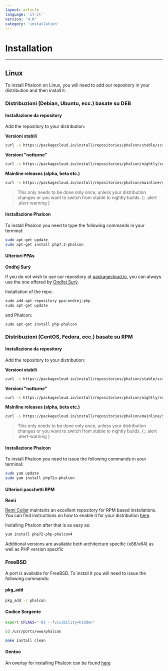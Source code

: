 ```yaml
---
layout: article
language: 'it-it'
version: '4.0'
category: 'installation'
---
```

# Installation

* * *

## Linux

To install Phalcon on Linux, you will need to add our repository in your distribution and then install it.

### Distribuzioni (Debian, Ubuntu, ecc.) basate su DEB

#### Installazione da repository

Add the repository to your distribution:

**Versioni stabili**

```bash
curl -s https://packagecloud.io/install/repositories/phalcon/stable/script.deb.sh | sudo bash
```

**Versioni "notturne"**

```bash
curl -s https://packagecloud.io/install/repositories/phalcon/nightly/script.deb.sh | sudo bash
```

**Mainline releases (alpha, beta etc.)**

```bash
curl -s https://packagecloud.io/install/repositories/phalcon/mainline/script.deb.sh | sudo bash
```

> This only needs to be done only once, unless your distribution changes or you want to switch from stable to nightly builds. {: .alert .alert-warning }

#### Installazione Phalcon

To install Phalcon you need to type the following commands in your terminal:

```bash
sudo apt-get update
sudo apt-get install php7.2-phalcon
```

#### Ulteriori PPAs

**Ondřej Surý**

If you do not wish to use our repository at [packagecloud.io](https://packagecloud.io/phalcon), you can always use the one offered by [Ondřej Surý](https://launchpad.net/~ondrej/+archive/ubuntu/php/).

Installation of the repo:

```php
sudo add-apt-repository ppa:ondrej/php
sudo apt-get update
```

and Phalcon:

```php
sudo apt-get install php-phalcon
```

### Distribuzioni (CentOS, Fedora, ecc.) basate su RPM

#### Installazione da repository

Add the repository to your distribution:

**Versioni stabili**

```bash
curl -s https://packagecloud.io/install/repositories/phalcon/stable/script.rpm.sh | sudo bash
```

**Versioni "notturne"**

```bash
curl -s https://packagecloud.io/install/repositories/phalcon/nightly/script.rpm.sh | sudo bash
```

**Mainline releases (alpha, beta etc.)**

```bash
curl -s https://packagecloud.io/install/repositories/phalcon/mainline/script.rpm.sh | sudo bash
```

> This only needs to be done only once, unless your distribution changes or you want to switch from stable to nightly builds. {; .alert .alert-warning }

#### Installazione Phalcon

To install Phalcon you need to issue the following commands in your terminal:

```bash
sudo yum update
sudo yum install php72u-phalcon
```

#### Ulteriori pacchetti RPM

**Remi**

[Remi Collet](https://github.com/remicollet) maintains an excellent repository for RPM based installations. You can find instructions on how to enable it for your distribution [here](https://blog.remirepo.net/pages/Config-en).

Installing Phalcon after that is as easy as:

```bash
yum install php72-php-phalcon4
```

Additional versions are available both architecture specific (x86/x64) as well as PHP version specific

### FreeBSD

A port is available for FreeBSD. To install it you will need to issue the following commands:

#### pkg_add

```bash
pkg_add -r phalcon
```

#### Codice Sorgente

```bash
export CFLAGS="-O2 --fvisibility=hidden"

cd /usr/ports/www/phalcon

make install clean
```

<a name='installation-gentoo'></a>

#### Gentoo

An overlay for installing Phalcon can be found [here](https://github.com/smoke/phalcon-gentoo-overlay)